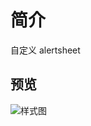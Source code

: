 # 简介

自定义 alertsheet
## 预览

![样式图](<img src="https://github.com/chennyhuang/HZAlertSheet/blob/master/screen.gif" width="50%  height="50%" />)
